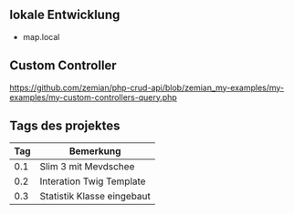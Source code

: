 ## lokale Entwicklung

+ map.local

## Custom Controller
https://github.com/zemian/php-crud-api/blob/zemian_my-examples/my-examples/my-custom-controllers-query.php


## Tags des projektes

| Tag | Bemerkung |
| --- | --- |
| 0.1 | Slim 3 mit Mevdschee |
| 0.2 | Interation Twig Template |
| 0.3 | Statistik Klasse eingebaut |
